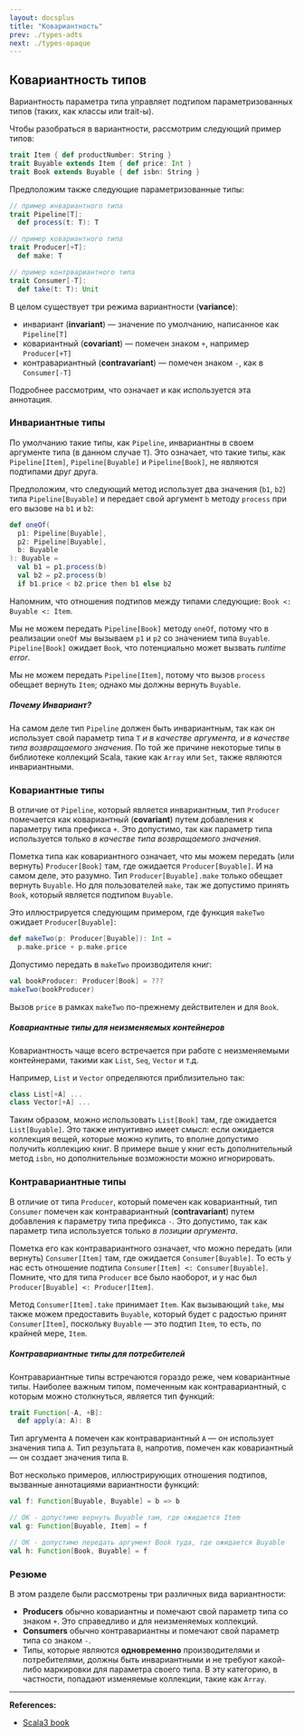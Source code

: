 ```yaml
---
layout: docsplus
title: "Ковариантность"
prev: ./types-adts
next: ./types-opaque
---
```


## Ковариантность типов

Вариантность параметра типа управляет подтипом параметризованных типов (таких, как классы или trait-ы).

Чтобы разобраться в вариантности, рассмотрим следующий пример типов:

```scala
trait Item { def productNumber: String }
trait Buyable extends Item { def price: Int }
trait Book extends Buyable { def isbn: String }
```

Предположим также следующие параметризованные типы:

```scala
// пример инвариантного типа
trait Pipeline[T]:
  def process(t: T): T

// пример ковариантного типа
trait Producer[+T]:
  def make: T

// пример контрвариантного типа
trait Consumer[-T]:
  def take(t: T): Unit
```

В целом существует три режима вариантности (**variance**):
- инвариант (**invariant**) — значение по умолчанию, написанное как `Pipeline[T]`
- ковариантный (**covariant**) — помечен знаком `+`, например `Producer[+T]`
- контравариантный (**contravariant**) — помечен знаком `-`, как в `Consumer[-T]`

Подробнее рассмотрим, что означает и как используется эта аннотация.

### Инвариантные типы

По умолчанию такие типы, как `Pipeline`, инвариантны в своем аргументе типа (в данном случае `T`). 
Это означает, что такие типы, как `Pipeline[Item]`, `Pipeline[Buyable]` и `Pipeline[Book]`, 
не являются подтипами друг друга.

Предположим, что следующий метод использует два значения (`b1`, `b2`) типа `Pipeline[Buyable]` 
и передает свой аргумент `b` методу `process` при его вызове на `b1` и `b2`:

```scala
def oneOf(
  p1: Pipeline[Buyable],
  p2: Pipeline[Buyable],
  b: Buyable
): Buyable =
  val b1 = p1.process(b)
  val b2 = p2.process(b)
  if b1.price < b2.price then b1 else b2
```

Напомним, что отношения подтипов между типами следующие: `Book <: Buyable <: Item`.

Мы не можем передать `Pipeline[Book]` методу `oneOf`, 
потому что в реализации `oneOf` мы вызываем `p1` и `p2` со значением типа `Buyable`. 
`Pipeline[Book]` ожидает `Book`, что потенциально может вызвать _runtime error_.

Мы не можем передать `Pipeline[Item]`, потому что вызов `process` обещает вернуть `Item`; 
однако мы должны вернуть `Buyable`.

##### Почему Инвариант?

На самом деле тип `Pipeline` должен быть инвариантным, 
так как он использует свой параметр типа `T` _и в качестве аргумента, и в качестве типа возвращаемого значения_. 
По той же причине некоторые типы в библиотеке коллекций Scala, такие как `Array` или `Set`, 
также являются инвариантными.

### Ковариантные типы

В отличие от `Pipeline`, который является инвариантным, 
тип `Producer` помечается как ковариантный (**covariant**) путем добавления к параметру типа префикса `+`. 
Это допустимо, так как параметр типа используется только _в качестве типа возвращаемого значения_.

Пометка типа как ковариантного означает, что мы можем передать (или вернуть) `Producer[Book]` там, 
где ожидается `Producer[Buyable]`. И на самом деле, это разумно. 
Тип `Producer[Buyable].make` только обещает вернуть `Buyable`. 
Но для пользователей `make`, так же допустимо принять `Book`, который является подтипом `Buyable`.

Это иллюстрируется следующим примером, где функция `makeTwo` ожидает `Producer[Buyable]`:

```scala
def makeTwo(p: Producer[Buyable]): Int =
  p.make.price + p.make.price
```

Допустимо передать в `makeTwo` производителя книг:

```scala
val bookProducer: Producer[Book] = ???
makeTwo(bookProducer)
```

Вызов `price` в рамках `makeTwo` по-прежнему действителен и для `Book`.

##### Ковариантные типы для неизменяемых контейнеров

Ковариантность чаще всего встречается при работе с неизменяемыми контейнерами, 
такими как `List`, `Seq`, `Vector` и т.д.

Например, `List` и `Vector` определяются приблизительно так:

```scala
class List[+A] ...
class Vector[+A] ...
```

Таким образом, можно использовать `List[Book]` там, где ожидается `List[Buyable]`. 
Это также интуитивно имеет смысл: 
если ожидается коллекция вещей, которые можно купить, то вполне допустимо получить коллекцию книг. 
В примере выше у книг есть дополнительный метод `isbn`, но дополнительные возможности можно игнорировать.

### Контравариантные типы

В отличие от типа `Producer`, который помечен как ковариантный, 
тип `Consumer` помечен как контравариантный (**contravariant**) путем добавления к параметру типа префикса `-`. 
Это допустимо, так как параметр типа используется только _в позиции аргумента_.

Пометка его как контравариантного означает, что можно передать (или вернуть) `Consumer[Item]` там, 
где ожидается `Consumer[Buyable]`. 
То есть у нас есть отношение подтипа `Consumer[Item] <: Consumer[Buyable]`. 
Помните, что для типа `Producer` все было наоборот, и у нас был `Producer[Buyable] <: Producer[Item]`.

Метод `Consumer[Item].take` принимает `Item`. 
Как вызывающий `take`, мы также можем предоставить `Buyable`, 
который будет с радостью принят `Consumer[Item]`, 
поскольку `Buyable` — это подтип `Item`, то есть, по крайней мере, `Item`.

##### Контравариантные типы для потребителей

Контравариантные типы встречаются гораздо реже, чем ковариантные типы. 
Наиболее важным типом, помеченным как контравариантный, с которым можно столкнуться, является тип функций:

```scala
trait Function[-A, +B]:
  def apply(a: A): B
```

Тип аргумента `A` помечен как контравариантный `A` — он использует значения типа `A`. 
Тип результата `B`, напротив, помечен как ковариантный — он создает значения типа `B`.

Вот несколько примеров, иллюстрирующих отношения подтипов, вызванные аннотациями вариантности функций:

```scala
val f: Function[Buyable, Buyable] = b => b

// OK - допустимо вернуть Buyable там, где ожидается Item
val g: Function[Buyable, Item] = f

// OK - допустимо передать аргумент Book туда, где ожидается Buyable
val h: Function[Book, Buyable] = f
```

### Резюме

В этом разделе были рассмотрены три различных вида вариантности:
- **Producers** обычно ковариантны и помечают свой параметр типа со знаком `+`. Это справедливо и для неизменяемых коллекций.
- **Consumers** обычно контравариантны и помечают свой параметр типа со знаком `-`.
- Типы, которые являются **одновременно** производителями и потребителями, 
должны быть инвариантными и не требуют какой-либо маркировки для параметра своего типа. 
В эту категорию, в частности, попадают изменяемые коллекции, такие как `Array`.


---

**References:**
- [Scala3 book](https://docs.scala-lang.org/scala3/book/types-variance.html)
